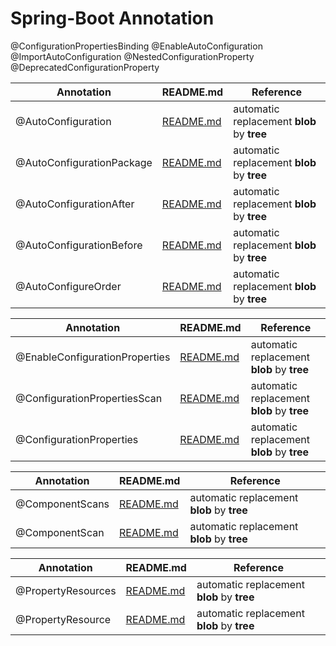 # Spring-Boot Annotation

@ConfigurationPropertiesBinding
@EnableAutoConfiguration
@ImportAutoConfiguration
@NestedConfigurationProperty
@DeprecatedConfigurationProperty


| Annotation                                                         | README.md | Reference                                  |
|--------------------------------------------------------------------|--------|--------------------------------------------|
| @AutoConfiguration | [README.md](./@EnableConfigurationProperties/README.md)     | automatic replacement **blob** by **tree** |
| @AutoConfigurationPackage | [README.md](./@EnableConfigurationProperties/README.md)     | automatic replacement **blob** by **tree** |
| @AutoConfigurationAfter | [README.md](./@EnableConfigurationProperties/README.md)     | automatic replacement **blob** by **tree** |
| @AutoConfigurationBefore | [README.md](./@EnableConfigurationProperties/README.md)     | automatic replacement **blob** by **tree** |
| @AutoConfigureOrder | [README.md](./@EnableConfigurationProperties/README.md)     | automatic replacement **blob** by **tree** |


| Annotation                                                         | README.md | Reference                                  |
|--------------------------------------------------------------------|--------|--------------------------------------------|
| @EnableConfigurationProperties | [README.md](./@EnableConfigurationProperties/README.md)     | automatic replacement **blob** by **tree** |
| @ConfigurationPropertiesScan | [README.md](./@EnableConfigurationProperties/README.md)     | automatic replacement **blob** by **tree** |
| @ConfigurationProperties | [README.md](./@EnableConfigurationProperties/README.md)     | automatic replacement **blob** by **tree** |

| Annotation                                                         | README.md | Reference                                  |
|--------------------------------------------------------------------|--------|--------------------------------------------|
| @ComponentScans | [README.md](./@EnableConfigurationProperties/README.md)     | automatic replacement **blob** by **tree** |
| @ComponentScan | [README.md](./@EnableConfigurationProperties/README.md)     | automatic replacement **blob** by **tree** |

| Annotation                                                         | README.md | Reference                                  |
|--------------------------------------------------------------------|--------|--------------------------------------------|
| @PropertyResources | [README.md](./@EnableConfigurationProperties/README.md)     | automatic replacement **blob** by **tree** |
| @PropertyResource | [README.md](./@EnableConfigurationProperties/README.md)     | automatic replacement **blob** by **tree** |
